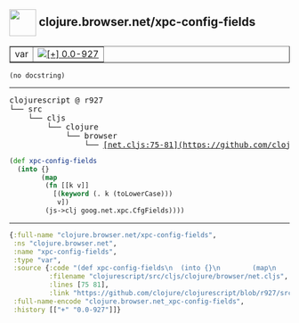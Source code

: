 ## <img width="48px" valign="middle" src="http://i.imgur.com/Hi20huC.png"> clojure.browser.net/xpc-config-fields

 <table border="1">
<tr>
<td>var</td>
<td><a href="https://github.com/cljsinfo/api-refs/tree/0.0-927"><img valign="middle" alt="[+] 0.0-927" src="https://img.shields.io/badge/+-0.0--927-lightgrey.svg"></a> </td>
</tr>
</table>

 <samp>
</samp>

```
(no docstring)
```

---

 <pre>
clojurescript @ r927
└── src
    └── cljs
        └── clojure
            └── browser
                └── <ins>[net.cljs:75-81](https://github.com/clojure/clojurescript/blob/r927/src/cljs/clojure/browser/net.cljs#L75-L81)</ins>
</pre>

```clj
(def xpc-config-fields
  (into {}
        (map
         (fn [[k v]]
           [(keyword (. k (toLowerCase)))
            v])
         (js->clj goog.net.xpc.CfgFields))))
```


---

```clj
{:full-name "clojure.browser.net/xpc-config-fields",
 :ns "clojure.browser.net",
 :name "xpc-config-fields",
 :type "var",
 :source {:code "(def xpc-config-fields\n  (into {}\n        (map\n         (fn [[k v]]\n           [(keyword (. k (toLowerCase)))\n            v])\n         (js->clj goog.net.xpc.CfgFields))))",
          :filename "clojurescript/src/cljs/clojure/browser/net.cljs",
          :lines [75 81],
          :link "https://github.com/clojure/clojurescript/blob/r927/src/cljs/clojure/browser/net.cljs#L75-L81"},
 :full-name-encode "clojure.browser.net_xpc-config-fields",
 :history [["+" "0.0-927"]]}

```
